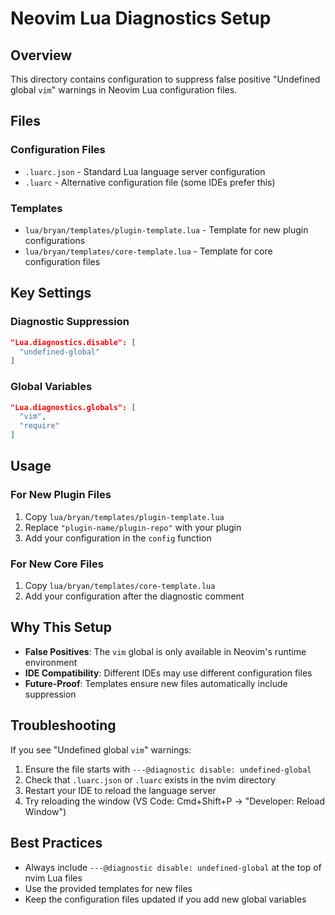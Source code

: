 # Neovim Lua Diagnostics Setup

## Overview

This directory contains configuration to suppress false positive "Undefined global `vim`" warnings in Neovim Lua configuration files.

## Files

### Configuration Files

- `.luarc.json` - Standard Lua language server configuration
- `.luarc` - Alternative configuration file (some IDEs prefer this)

### Templates

- `lua/bryan/templates/plugin-template.lua` - Template for new plugin configurations
- `lua/bryan/templates/core-template.lua` - Template for core configuration files

## Key Settings

### Diagnostic Suppression

```json
"Lua.diagnostics.disable": [
  "undefined-global"
]
```

### Global Variables

```json
"Lua.diagnostics.globals": [
  "vim",
  "require"
]
```

## Usage

### For New Plugin Files

1. Copy `lua/bryan/templates/plugin-template.lua`
2. Replace `"plugin-name/plugin-repo"` with your plugin
3. Add your configuration in the `config` function

### For New Core Files

1. Copy `lua/bryan/templates/core-template.lua`
2. Add your configuration after the diagnostic comment

## Why This Setup

- **False Positives**: The `vim` global is only available in Neovim's runtime environment
- **IDE Compatibility**: Different IDEs may use different configuration files
- **Future-Proof**: Templates ensure new files automatically include suppression

## Troubleshooting

If you see "Undefined global `vim`" warnings:

1. Ensure the file starts with `---@diagnostic disable: undefined-global`
2. Check that `.luarc.json` or `.luarc` exists in the nvim directory
3. Restart your IDE to reload the language server
4. Try reloading the window (VS Code: Cmd+Shift+P → "Developer: Reload Window")

## Best Practices

- Always include `---@diagnostic disable: undefined-global` at the top of nvim Lua files
- Use the provided templates for new files
- Keep the configuration files updated if you add new global variables
